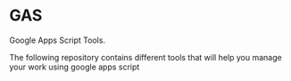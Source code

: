 # GAS
Google Apps Script Tools.

The following repository contains different tools that will help you manage your work using google apps script
